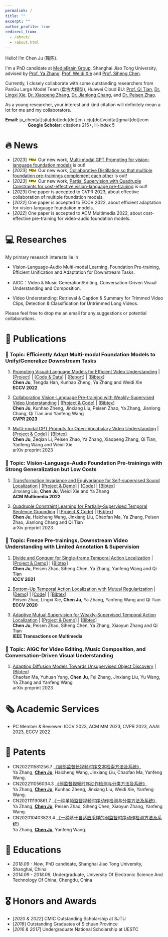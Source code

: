 ```yaml
---
permalink: /
title: ""
excerpt: ""
author_profile: true
redirect_from: 
  - /about/
  - /about.html
---
```


<span class='anchor' id='about-me'></span>

Hello! I’m Chen Ju (鞠陈).

I'm a PhD candidate at <a href="https://mediabrain.sjtu.edu.cn/">MediaBrain Group</a>, Shanghai Jiao Tong University, advised by <a href="https://mediabrain.sjtu.edu.cn/yazhang/">Prof. Ya Zhang</a>, <a href="https://weidixie.github.io/">Prof. Weidi Xie</a> and <a href="https://siheng-chen.github.io/">Prof. Siheng Chen</a>.  

Currently, I closely collaborate with some outstanding researchers from PanGu Large Model Team (盘古大模型), Huawei Cloud BU: 
<a href="https://scholar.google.com/citations?user=61b6eYkAAAAJ">Prof. Qi Tian</a>, <a href="https://scholar.google.com/citations?user=EEMm7hwAAAAJ&hl=zh-CN&oi=ao">Dr. Lingxi Xie</a>, <a href="https://scholar.google.com.hk/citations?user=Ud6aBAcAAAAJ&hl=zh-CN&oi=ao">Dr. Xiaopeng Zhang</a>, <a href="https://scholar.google.com.hk/citations?user=RDwnNsQAAAAJ&hl=zh-CN&oi=ao">Dr. Jianlong Chang</a>, and <a href="https://scholar.google.com.hk/citations?user=hCr8Km8AAAAJ&hl=zh-CN&oi=ao">Dr. Peisen Zhao</a>.

As a young researcher, your interest and kind citation will definitely mean a lot for me and my collaborators.

<p> <b>Email:</b> ju_chen[at]sjtu[dot]edu[dot]cn / cju[dot]void[at]gmail[dot]com         &emsp; &emsp; &emsp; &emsp; &emsp; &emsp;             
<b> Google Scholar:</b> citations 215+, H-index 5 </p>  




# 🔥 News
- [*2023*] ![new paper](/images/new.gif) Our new work, [Multi-modal GPT Prompting for vision-language foundation models](https://arxiv.org/pdf/2303.11732.pdf) is out!
- [*2023*] ![new paper](/images/new.gif) Our new work, [Collaborative Distillation so that multiple foundation pre-trainings complement each other](https://arxiv.org/pdf/2212.09335.pdf) is out!
- [*2023*] ![new paper](/images/new.gif) Our new work, [Partial Supervision with Quadruple Constraints for cost-effective vision-language pre-training](https://arxiv.org/pdf/2302.09850.pdf) is out!
- [*2023*] One paper is accepted to CVPR 2023, about effective collaboration of multiple foundation models.
- [*2022*] One paper is accepted to ECCV 2022, about efficient adaptation for vision-language foundation models.  
- [*2022*] One paper is accepted to ACM Multimedia 2022, about cost-effective pre-training for video-audio foundation models.     


# 💻 Researches

My primary research interests lie in 

- Vision-Language-Audio Multi-modal Learning, Foundation Pre-training, Efficient Unification and Adaptation for Downstream Tasks.

- AIGC：Video & Music Generation/Editing, Conversation-Driven Visual Understanding and Composition.

- Video Understanding: Retrieval & Caption & Summary for Trimmed Video Clips, Detection & Classification for Untrimmed Long Videos.

Please feel free to drop me an email for any suggestions or potential collaborations.



# 📝 Publications 
### 📒 Topic: Efficiently Adapt Multi-modal Foundation Models to Unify/Generalize Downstream Tasks
1. [Prompting Visual-Language Models for Efficient Video Understanding](https://arxiv.org/pdf/2112.04478.pdf)  \|  [[Project](https://ju-chen.github.io/efficient-prompt/)]  \| [[Code & Data](https://github.com/ju-chen/Efficient-Prompt)]  \| [[Report](https://mp.weixin.qq.com/s/F8RGa0IQyljfue3fAxvATw)]  \| [[Bibtex](./CITE/cite_prompt.txt)]                                 
**Chen Ju**, Tengda Han, Kunhao Zheng, Ya Zhang and Weidi Xie  
**ECCV 2022**  

1. [Collaborating Vision-Language Pre-training with Weakly-Supervised Video Understanding](https://arxiv.org/pdf/2212.09335.pdf)  \|  [[Project & Code](https://voide1220.github.io/distillation_collaboration/)]  \| [[Bibtex](./CITE/cite_distilling.txt)]                                 
**Chen Ju**, Kunhao Zheng, Jinxiang Liu, Peisen Zhao, Ya Zhang, Jianlong Chang, Qi Tian and Yanfeng Wang      
**CVPR 2023** 

1. [Multi-modal GPT Prompts for Open-Vocabulary Video Understanding](https://arxiv.org/pdf/2212.09335.pdf)   \|   [[Project & Code](https://voide1220.github.io/GPT_prompt/)]  \| [[Bibtex](./CITE/cite_map.txt)]                                                        
**Chen Ju**, Zeqian Li, Peisen Zhao, Ya Zhang, Xiaopeng Zhang, Qi Tian, Yanfeng Wang and Weidi Xie     
arXiv preprint 2023


### 📒 Topic: Vision-Language-Audio Foundation Pre-trainings with Strong Generalization but Low Costs
1. [Transformation Invariance and Equivariance for Self-supervised Sound Localization](https://arxiv.org/pdf/2206.12772.pdf)  \| [[Project & Demo](https://jinxiang-liu.github.io/SSL-TIE/)]  \|  [[Code](https://github.com/jinxiang-liu/SSL-TIE)]  \| [[Bibtex](./CITE/cite_audio.txt)]                                                           
Jinxiang Liu, **Chen Ju**, Weidi Xie and Ya Zhang         
**ACM Multimedia 2022**   

1. [Quadruple Constraint Learning for Partially-Supervised Temporal Sentence Grounding](https://arxiv.org/pdf/2302.09850.pdf)  \|   [[Project & Code](https://voide1220.github.io/constraint_union/)]  \|    [[Bibtex](./CITE/cite_partial.txt)]            
**Chen Ju**, Haicheng Wang, Jinxiang Liu, Chaofan Ma, Ya Zhang, Peisen Zhao, Jianlong Chang and Qi Tian          
arXiv preprint 2023


### 📒 Topic: Freeze Pre-trainings, Downstream Video Understanding with Limited Annotation & Supervision
1. [Divide and Conquer for Single-frame Temporal Action Localization](https://openaccess.thecvf.com/content/ICCV2021/papers/Ju_Divide_and_Conquer_for_Single-Frame_Temporal_Action_Localization_ICCV_2021_paper.pdf)  \|  [[Project & Demo](https://voide1220.github.io/divide_conquer/)]   \|  [[Bibtex](./CITE/cite_divide.txt)]             
**Chen Ju**, Peisen Zhao, Siheng Chen, Ya Zhang, Yanfeng Wang and Qi Tian                
**ICCV 2021** 

1. [Bottom-Up Temporal Action Localization with
Mutual Regularization](https://www.ecva.net/papers/eccv_2020/papers_ECCV/papers/123530528.pdf) \| [[Demo](https://voide1220.github.io/adapter/)]  \|   [[Code](https://github.com/PeisenZhao/Bottom-Up-TAL-with-MR)]   \|  [[Bibtex](./CITE/cite_bottom.txt)]               
Peisen Zhao, Lingxi Xie, **Chen Ju**, Ya Zhang, Yanfeng Wang and Qi Tian               
**ECCV 2020** 

1. [Adaptive Mutual Supervision for
Weakly-Supervised Temporal Action Localization](https://ieeexplore.ieee.org/stamp/stamp.jsp?tp=&arnumber=9920676)  \|  [[Project & Demo](https://voide1220.github.io/adapter/)]  \|   [[Bibtex](./CITE/cite_adaptive.txt)]            
**Chen Ju**, Peisen Zhao, Siheng Chen, Ya Zhang, Xiaoyun Zhang and Qi Tian               
**IEEE Transactions on Multimedia** 


### 📒 Topic: AIGC for Video Editing, Music Composition, and Conversation-Driven Visual Understanding
1. [Adapting Diffusion Models Towards Unsupervised Object Discovery](https://arxiv.org/pdf/2303.09813.pdf)   \|  [[Bibtex](./CITE/cite_diffusion.txt)]                  
Chaofan Ma, Yuhuan Yang, **Chen Ju**, Fei Zhang, Jinxiang Liu, Yu Wang, Ya Zhang and Yanfeng Wang             
arXiv preprint 2023 



# 🗞️ Academic Services
- PC Member & Reviewer: ICCV 2023, ACM MM 2023, CVPR 2023, AAAI 2023, ECCV 2022



# 📄 Patents
- CN202211581256.7 [《局部监督长视频时序文本检索方法及系统》](https://cprs.patentstar.com.cn/Search/Detail?ANE=9GHG6CEA9FCA9DEA9IEE9GGE9BGDAIBA9IBB9IBC9EAA9ICH)       
Ya Zhang, **<u>Chen Ju</u>**, Haicheng Wang, Jinxiang Liu, Chaofan Ma, Yanfeng Wang.       
- CN202211056034.3 [《弱监督视频时序动作检测与分类方法及系统》](https://cprs.patentstar.com.cn/Search/Detail?ANE=5CBA3BCAAHIA9GIH9FDA8CFA7FCA9HBEAGFA9CIB9EHFAHGA)       
Ya Zhang, **<u>Chen Ju</u>**, Kunhao Zheng, Jinxiang Liu, Weidi Xie, Yanfeng Wang.      
- CN202111190861.7 [《一种单帧监督视频时序动作检测与分类方法及系统》](https://cprs.patentstar.com.cn/Search/Detail?ANE=9IBC9FIE9HFF6BEA6DCA4BCA3ACAACGA9GFCDHFA9DFF6CDA)         
Ya Zhang, **<u>Chen Ju</u>**, Peisen Zhao, Siheng Chen, Xiaoyun Zhang, Yanfeng Wang.       
- CN202010403823.4 [《一种基于自适应采样的弱监督时序动作检测方法及系统》](https://cprs.patentstar.com.cn/Search/Detail?ANE=9AIB2ACA7BEA6GAA8HAA8EEA9BFB9HGE9FCB9AED9BGA9AGA)         
Ya Zhang, **<u>Chen Ju</u>**, Yanfeng Wang. 



# 📖 Educations
- *2018.09 - Now*, PhD candidate, Shanghai Jiao Tong University, Shanghai, China
- *2014.09 - 2018.06*, Undergraduate, University Of Electronic Science And Technology Of China, Chengdu, China



# 🎖 Honors and Awards
- [*2020 & 2022*] CMIC Outstanding Scholarship at SJTU
- [*2018*] Outstanding Graduates of Sichuan Province
- [*2016 & 2017*] Undergraduate National Scholarship at UESTC




